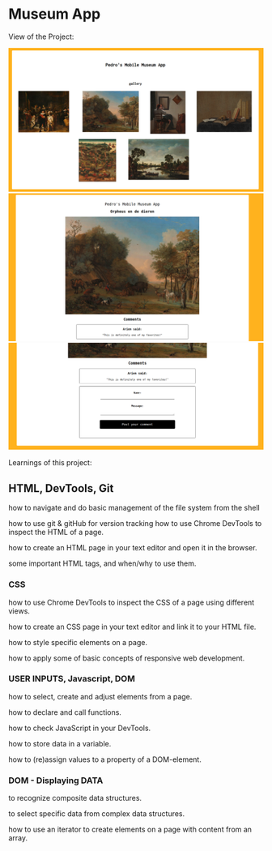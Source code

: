 # Museum App

View of the Project:

![Index](https://github.com/coderHook/museum-app/blob/master/images/readme/index.png)
![detail-page(1-2)](https://github.com/coderHook/museum-app/blob/master/images/readme/detail1.png)
![detail-page(2-2)](https://github.com/coderHook/museum-app/blob/master/images/readme/detail2.png)

Learnings of this project:

## HTML, DevTools, Git
how to navigate and do basic management of the file system from the shell

how to use git & gitHub for version tracking
how to use Chrome DevTools to inspect the HTML of a page.

how to create an HTML page in your text editor and open it in the browser.

some important HTML tags, and when/why to use them.


### CSS
how to use Chrome DevTools to inspect the CSS of a page using different views.

how to create an CSS page in your text editor and link it to your HTML file.

how to style specific elements on a page.

how to apply some of basic concepts of responsive web development.

### USER INPUTS, Javascript, DOM
how to select, create and adjust elements from a page.

how to declare and call functions.

how to check JavaScript in your DevTools.

how to store data in a variable.

how to (re)assign values to a property of a DOM-element.

### DOM - Displaying DATA
to recognize composite data structures.

to select specific data from complex data structures.

how to use an iterator to create elements on a page with content from an array.
